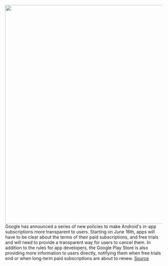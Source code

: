 <img src='https://cdn.vox-cdn.com/thumbor/s8rAH2PMtcP7gE2NSNNLILqWT8w=/0x0:2040x1360/1200x800/filters:focal(857x517:1183x843)/cdn.vox-cdn.com/uploads/chorus_image/image/66663185/acastro_180427_1777_0001.0.jpg' width='700px' /><br/>
Google has announced a series of new policies to make Android's in-app subscriptions more transparent to users. Starting on June 16th, apps will have to be clear about the terms of their paid subscriptions, and free trials and will need to provide a transparent way for users to cancel them. In addition to the rules for app developers, the Google Play Store is also providing more information to users directly, notifying them when free trials end or when long-term paid subscriptions are about to renew.
<a href='https://www.theverge.com/2020/4/16/21223349/google-play-store-android-apps-subscription-scams-policies-trials'> Source <a/>